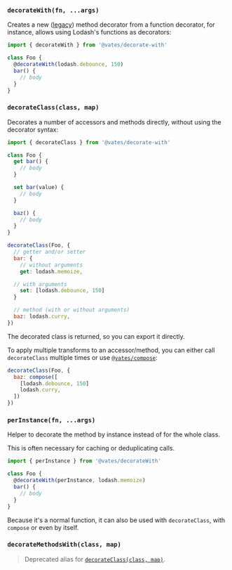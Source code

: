 ### `decorateWith(fn, ...args)`

Creates a new ([legacy](https://babeljs.io/docs/en/babel-plugin-syntax-decorators#legacy)) method decorator from a function decorator, for instance, allows using Lodash's functions as decorators:

```js
import { decorateWith } from '@vates/decorate-with'

class Foo {
  @decorateWith(lodash.debounce, 150)
  bar() {
    // body
  }
}
```

### `decorateClass(class, map)`

Decorates a number of accessors and methods directly, without using the decorator syntax:

```js
import { decorateClass } from '@vates/decorate-with'

class Foo {
  get bar() {
    // body
  }

  set bar(value) {
    // body
  }

  baz() {
    // body
  }
}

decorateClass(Foo, {
  // getter and/or setter
  bar: {
    // without arguments
    get: lodash.memoize,

  // with arguments
    set: [lodash.debounce, 150]
  }

  // method (with or without arguments)
  baz: lodash.curry,
})
```

The decorated class is returned, so you can export it directly.

To apply multiple transforms to an accessor/method, you can either call `decorateClass` multiple times or use [`@vates/compose`](https://www.npmjs.com/package/@vates/compose):

```js
decorateClass(Foo, {
  baz: compose([
    [lodash.debounce, 150]
    lodash.curry,
  ])
})
```

### `perInstance(fn, ...args)`

Helper to decorate the method by instance instead of for the whole class.

This is often necessary for caching or deduplicating calls.

```js
import { perInstance } from '@vates/decorateWith'

class Foo {
  @decorateWith(perInstance, lodash.memoize)
  bar() {
    // body
  }
}
```

Because it's a normal function, it can also be used with `decorateClass`, with `compose` or even by itself.

### `decorateMethodsWith(class, map)`

> Deprecated alias for [`decorateClass(class, map)`](#decorateclassclass-map).

